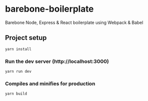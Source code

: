 # barebone-boilerplate

Barebone Node, Express &amp; React boilerplate using Webpack &amp; Babel

## Project setup

```
yarn install
```

### Run the dev server (http://localhost:3000)

```
yarn run dev
```

### Compiles and minifies for production

```
yarn build
```
